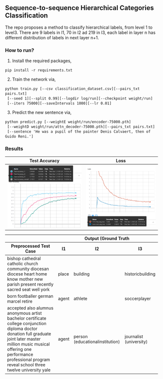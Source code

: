 ## Sequence-to-sequence Hierarchical Categories Classification
The repo proposes a method to classify hierarchical labels, from level 1 to level3. There are 9 labels in l1, 70 in l2 ad 219 in l3, each label in layer n has different distribution of labels in next layer n+1. 

### How to run?
1. Install the required packages,
```
pip install -r requirements.txt
```
2. Train the network via,
```
python train.py [--csv classification_dataset.csv][--pairs_txt pairs.txt] 
 [--seed 1][--split 0.99][--logdir log/run][--checkpoint weight/run]
 [--iters 75000][--saveIntervals 1000][--lr 0.01]
```
3. Predict the new sentence via,
```
python predict.py [--weightE weight/run/encoder-75000.pth]
 [--weightD weight/run/attn_decoder-75000.pth][--pairs_txt pairs.txt]
 [--sentence 'He was a pupil of the painter Denis Calvaert, then of Guido Reni.']
```

### Results
|Test Accuracy|Loss|
|---|---|
|<img src="misc/testacc.png" width="400">|<img src="misc/loss.png" width="400">|

<table>
    <thead>
        <tr>
            <th></th>
            <th colspan=3>Output (Ground Truth</th>
        </tr>
       <tr>
            <th>Preprocessed Test Case</th>
            <th>l1</th>
            <th>l2</th>
            <th>l3</th>
        </tr>
    </thead>
        <tr>
            <td>bishop cathedral catholic church community diocesan diocese heart home know mother new parish present recently sacred seat well york</td>
            <td>place</td>
            <td>building</td>
            <td>historicbuilding</td>
        </tr>
        <tr>
            <td>born footballer german marcel retire</td>
            <td>agent</td>
            <td>athlete</td>
            <td>soccerplayer</td>
        </tr>
        <tr>
            <td>accepted also alumnus anonymous artist bachelor certificate college conjunction diploma doctor donation full graduate joint later master million music musical offering one performance professional program reveal school three twelve university yale</td>
            <td>agent</td>
            <td>person (educationalinstitution)</td>
            <td>journalist (university)</td>
        </tr>

</table>

